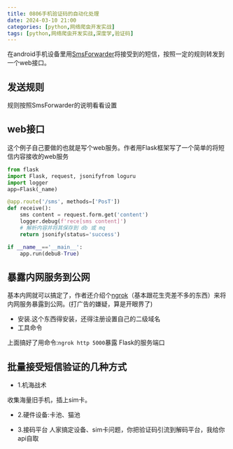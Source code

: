 ```yaml
---
title: 0806手机验证码的自动化处理
date: 2024-03-10 21:00
categories: [python,网络爬虫开发实战]
tags: [python,网络爬虫开发实战,深度学,验证码] 
---
```


在android手机设备里用[SmsForwarder](https://github.com/pppscn/SmsForwarder)将接受到的短信，按照一定的规则转发到一个web接口。

## 发送规则

规则按照SmsForwarder的说明看看设置

## web接口

这个例子自己要做的也就是写个web服务。作者用Flask框架写了一个简单的将短信内容接收的web服务

```python
from flask 
import Flask, request, jsonifyfrom loguru 
import logger
app=Flask(_name)

@app.route('/sms', methods=['PosT'])
def receive():
    sms content = request.form.get('content')
    logger.debug(f'rece[sms content]')
    # 解析内容并将其保存到 db 或 mq
    return jsonify(status='success')

if __name__=='__main__':
    app.run(debu8-True)
```

## 暴露内网服务到公网

基本内网就可以搞定了，作者还介绍个[ngrok](https://ngrok.com/)（基本跟花生壳差不多的东西）来将内网服务暴露到公网。(打广告的嫌疑，算是开眼界了)

- 安装.这个东西得安装，还得注册设置自己的二级域名
- 工具命令

上面搞好了用命令:`ngrok http 5000`暴露 Flask的服务端口

## 批量接受短信验证的几种方式
- 1.机海战术

收集海量旧手机，插上sim卡。

- 2.硬件设备:卡池、猫池

- 3.接码平台
人家搞定设备、sim卡问题，你把验证码引流到解码平台，我给你api自取